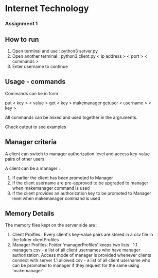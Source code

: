 # Internet Technology
### Assignment 1 

## How to run

1. Open terminal and use : python3 server.py
1. Open another terminal : python3 client.py < ip address > < port > < commands >
1. Enter username to continue

## Usage - commands

Commands can be in form 

put < key > < value >
get < key >
makemanager
getuser < username > < key > 

All commands can be mixed and used together in the argruments.

Check output to see examples

## Manager criteria

A client can switch to manager authorization level and access key-value pairs of other users

A client can be a manager :
1. If earlier the client has been promoted to Manager
1. If the client username are pre-approved to be upgraded to manager when makemanager command is used
1. If the client provides an authorization key to be promoted to Manager level when makemanager command is used


## Memory Details

The memory files kept on the server side are :
1. Client Proifles : Every client's key-value pairs are stored in a csv file in the folder clientProfiles
1. Manager Profiles: Folder 'managerProfiles' keeps two lists :
1.1 managers.csv - a list of all client usernames who have manager authorization. Access mode of manager is provided whenever clients connect with server
1.1 allowed.csv - a list of all client username who can be promoted to manager if they request for the same using 'makemanager'

